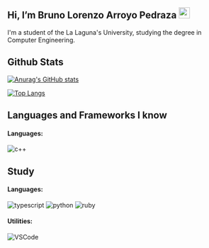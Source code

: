 ## Hi, I’m Bruno Lorenzo Arroyo Pedraza <img src="https://media.giphy.com/media/hvRJCLFzcasrR4ia7z/giphy.gif" width="25px">

I'm a student of the La Laguna's University, studying the degree in Computer Engineering.

## Github Stats 

[![Anurag's GitHub stats](https://github-readme-stats.vercel.app/api?username=alu0101123677&count_private=true&show_icons=true&theme=gotham)](https://github.com/alu0101123677)

[![Top Langs](https://github-readme-stats.vercel.app/api/top-langs/?username=alu0101123677&theme=gotham)](https://github.com/alu0101123677)


## Languages and Frameworks I know 

#### Languages:

![c++](https://img.shields.io/badge/-C++-blue?style=plastic&logo=c%2B%2B&logoColor=white)

## Study

#### Languages:

![typescript](https://img.shields.io/badge/-typescript-blue?style=plastic&logo=typescript&logoColor=white)
![python](https://img.shields.io/badge/-Python-yellow?style=plastic&logo=python&logoColor=white)
![ruby](https://img.shields.io/badge/-ruby-E0115F?style=plastic&logo=ruby&logoColor=white)

#### Utilities:

![VSCode](https://img.shields.io/badge/-VSCode-007ACC?style=plastic&logo=visual-studio-code&logoColor=white)
